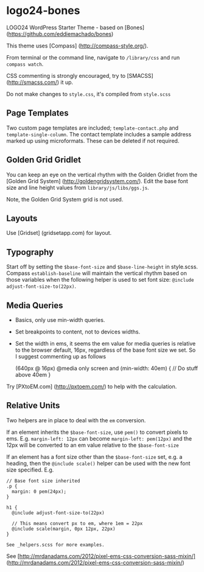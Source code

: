 logo24-bones
============

LOGO24 WordPress Starter Theme - based on [Bones] (https://github.com/eddiemachado/bones)

This theme uses [Compass] (http://compass-style.org/).

From terminal or the command line, navigate to ``/library/css`` and run ``compass watch``.

CSS commenting is strongly encouraged, try to [SMACSS] (http://smacss.com/) it up.

Do not make changes to ``style.css``, it's compiled from ``style.scss``

## Page Templates

Two custom page templates are included; ``template-contact.php`` and ``template-single-column``. The contact template includes a sample address marked up using microformats. These can be deleted if not required.

## Golden Grid Gridlet

You can keep an eye on the vertical rhythm with the Golden Gridlet from the [Golden Grid System] (http://goldengridsystem.com/). Edit the base font size and line height values from ``library/js/libs/ggs.js``.

Note, the Golden Grid System grid is not used.

## Layouts
Use [Gridset] (gridsetapp.com) for layout.

## Typography

Start off by setting the ``$base-font-size`` and ``$base-line-height`` in style.scss. Compass ``establish-baseline`` will maintain the vertical rhythm based on those variables when the following helper is used to set font size: ``@include adjust-font-size-to(22px)``.

## Media Queries
  - Basics, only use min-width queries.
  - Set breakpoints to content, not to devices widths.
  - Set the width in ems, it seems the em value for media queries is relative to the browser default, 16px, regardless of the base font size we set. So I suggest commenting up as follows

 
    (640px @ 16px)
    @media only screen and (min-width: 40em) {
      // Do stuff above 40em
    }

Try [PXtoEM.com] (http://pxtoem.com/) to help with the calculation.

## Relative Units

Two helpers are in place to deal with the ``em`` conversion.

If an element inherits the ``$base-font-size``, use ``pem()`` to convert pixels to ems. E.g. ``margin-left: 12px`` can become ``margin-left: pem(12px)`` and the 12px will be converted to an em value relative to the ``$base-font-size``

If an element has a font size other than the ``$base-font-size`` set, e.g. a heading, then the ``@include scale()`` helper can be used with the new font size specified. E.g.

    // Base font size inherited
    .p {
      margin: 0 pem(24px);
    }
    
    h1 {
      @include adjust-font-size-to(22px)
      
      // This means convert px to em, where 1em = 22px
      @include scale(margin, 0px 12px, 22px)
    }
    
    See _helpers.scss for more examples.

See [http://mrdanadams.com/2012/pixel-ems-css-conversion-sass-mixin/] (http://mrdanadams.com/2012/pixel-ems-css-conversion-sass-mixin/)